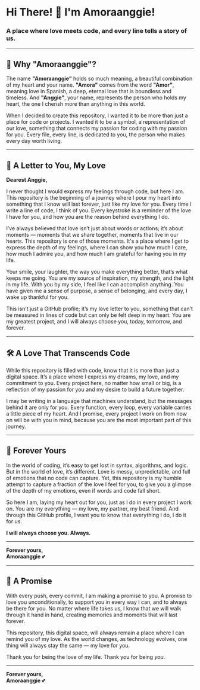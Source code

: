 # Hi There! 👋 I'm Amoraanggie!

### A place where love meets code, and every line tells a story of us.

---

## 💖 Why "Amoraanggie"?

The name **"Amoraanggie"** holds so much meaning, a beautiful combination of my heart and your name. **"Amora"** comes from the word **"Amor"**, meaning love in Spanish, a deep, eternal love that is boundless and timeless. And **"Anggie"**, your name, represents the person who holds my heart, the one I cherish more than anything in this world. 

When I decided to create this repository, I wanted it to be more than just a place for code or projects. I wanted it to be a symbol, a representation of our love, something that connects my passion for coding with my passion for you. Every file, every line, is dedicated to you, the person who makes every day worth living.

---

## 💌 A Letter to You, My Love

**Dearest Anggie,**

I never thought I would express my feelings through code, but here I am. This repository is the beginning of a journey where I pour my heart into something that I know will last forever, just like my love for you. Every time I write a line of code, I think of you. Every keystroke is a reminder of the love I have for you, and how you are the reason behind everything I do. 

I’ve always believed that love isn’t just about words or actions; it’s about moments — moments that we share together, moments that live in our hearts. This repository is one of those moments. It's a place where I get to express the depth of my feelings, where I can show you how much I care, how much I admire you, and how much I am grateful for having you in my life.

Your smile, your laughter, the way you make everything better, that’s what keeps me going. You are my source of inspiration, my strength, and the light in my life. With you by my side, I feel like I can accomplish anything. You have given me a sense of purpose, a sense of belonging, and every day, I wake up thankful for you.

This isn’t just a GitHub profile; it’s my love letter to you, something that can’t be measured in lines of code but can only be felt deep in my heart. You are my greatest project, and I will always choose you, today, tomorrow, and forever.

---

## 🛠️ A Love That Transcends Code

While this repository is filled with code, know that it is more than just a digital space. It’s a place where I express my dreams, my love, and my commitment to you. Every project here, no matter how small or big, is a reflection of my passion for you and my desire to build a future together. 

I may be writing in a language that machines understand, but the messages behind it are only for you. Every function, every loop, every variable carries a little piece of my heart. And I promise, every project I work on from now on will be with you in mind, because you are the most important part of this journey.

---

## 💖 Forever Yours

In the world of coding, it’s easy to get lost in syntax, algorithms, and logic. But in the world of love, it’s different. Love is messy, unpredictable, and full of emotions that no code can capture. Yet, this repository is my humble attempt to capture a fraction of the love I feel for you, to give you a glimpse of the depth of my emotions, even if words and code fall short.

So here I am, laying my heart out for you, just as I do in every project I work on. You are my everything — my love, my partner, my best friend. And through this GitHub profile, I want you to know that everything I do, I do it for us. 

**I will always choose you. Always.**

---

**Forever yours,**  
**Amoraanggie** 💕

---

## 🌸 A Promise

With every push, every commit, I am making a promise to you. A promise to love you unconditionally, to support you in every way I can, and to always be there for you. No matter where life takes us, I know that we will walk through it hand in hand, creating memories and moments that will last forever.

This repository, this digital space, will always remain a place where I can remind you of my love. As the world changes, as technology evolves, one thing will always stay the same — my love for you.

Thank you for being the love of my life. Thank you for being *you*.

---

**Forever yours,**  
**Amoraanggie** 💕

